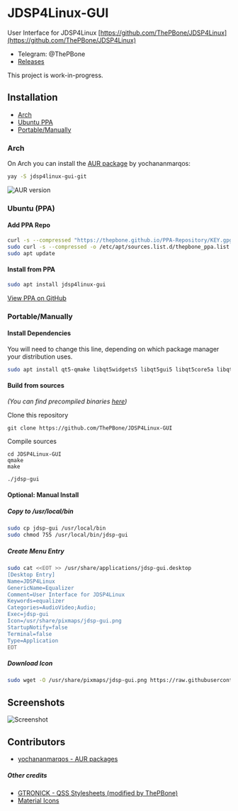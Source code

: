 # JDSP4Linux-GUI

User Interface for JDSP4Linux [https://github.com/ThePBone/JDSP4Linux](https://github.com/ThePBone/JDSP4Linux)
* Telegram: @ThePBone
* [Releases](https://github.com/ThePBone/JDSP4Linux-GUI/releases)

This project is work-in-progress.

## Installation
* [Arch](#arch)
* [Ubuntu PPA](#ubuntu-ppa)
* [Portable/Manually](#portablemanually)

### Arch
On Arch you can install the [AUR package](https://aur.archlinux.org/packages/jdsp4linux-gui-git/) by yochananmarqos:
```bash
yay -S jdsp4linux-gui-git
```

![AUR version](https://img.shields.io/aur/version/jdsp4linux-gui-git?label=aur)

### Ubuntu (PPA)
#### Add PPA Repo
```bash
curl -s --compressed "https://thepbone.github.io/PPA-Repository/KEY.gpg" | sudo apt-key add -
sudo curl -s --compressed -o /etc/apt/sources.list.d/thepbone_ppa.list "https://thepbone.github.io/PPA-Repository/thepbone_ppa.list"
sudo apt update
```
#### Install from PPA
```bash
sudo apt install jdsp4linux-gui
```
[View PPA on GitHub](https://github.com/ThePBone/PPA-Repository)

### Portable/Manually
#### Install Dependencies
You will need to change this line, depending on which package manager your distribution uses.
```bash
sudo apt install qt5-qmake libqt5widgets5 libqt5gui5 libqt5core5a libqt5multimedia5 libqt5xml5 libgl1-mesa-dev git
```

#### Build from sources
_(You can find precompiled binaries [here](https://github.com/ThePBone/JDSP4Linux-GUI/releases))_

Clone this repository

    git clone https://github.com/ThePBone/JDSP4Linux-GUI

Compile sources

    cd JDSP4Linux-GUI
    qmake
    make
    
```bash
./jdsp-gui
```

#### Optional: Manual Install
##### Copy to /usr/local/bin
```bash
sudo cp jdsp-gui /usr/local/bin
sudo chmod 755 /usr/local/bin/jdsp-gui
```
##### Create Menu Entry
```bash
sudo cat <<EOT >> /usr/share/applications/jdsp-gui.desktop
[Desktop Entry]
Name=JDSP4Linux
GenericName=Equalizer
Comment=User Interface for JDSP4Linux
Keywords=equalizer
Categories=AudioVideo;Audio;
Exec=jdsp-gui
Icon=/usr/share/pixmaps/jdsp-gui.png
StartupNotify=false
Terminal=false
Type=Application
EOT
```
##### Download Icon
```bash
sudo wget -O /usr/share/pixmaps/jdsp-gui.png https://raw.githubusercontent.com/ThePBone/JDSP4Linux-GUI/master/icons/icon.png -q --show-progress
```
## Screenshots
![Screenshot](https://github.com/ThePBone/JDSP4Linux-GUI/blob/master/screenshots/screenshot_reverb.png?raw=true)

## Contributors
* [yochananmarqos - AUR packages](https://github.com/yochananmarqos)
##### Other credits
* [GTRONICK - QSS Stylesheets (modified by ThePBone)](https://github.com/GTRONICK/QSS)
* [Material Icons](https://material.io/tools/icons/)
